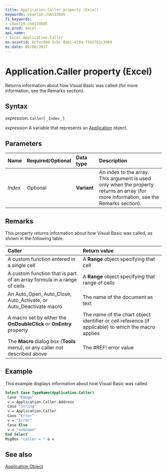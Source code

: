 ```yaml
---
title: Application.Caller property (Excel)
keywords: vbaxl10.chm133085
f1_keywords:
- vbaxl10.chm133085
ms.prod: excel
api_name:
- Excel.Application.Caller
ms.assetid: 0cfec08d-3cbc-0ab1-419a-f5b5702c3969
ms.date: 06/08/2017
---
```



# Application.Caller property (Excel)

Returns information about how Visual Basic was called (for more information, see the Remarks section).


## Syntax

_expression_. `Caller`( `_Index_` )

_expression_ A variable that represents an [Application](Excel.Application-graph-property.md) object.


## Parameters



|Name|Required/Optional|Data type|Description|
|:-----|:-----|:-----|:-----|
| _Index_|Optional| **Variant**|An index to the array. This argument is used only when the property returns an array (for more information, see the Remarks section).|

## Remarks

This property returns information about how Visual Basic was called, as shown in the following table.



|**Caller**|**Return value**|
|:-----|:-----|
|A custom function entered in a single cell|A  **Range** object specifying that cell|
|A custom function that is part of an array formula in a range of cells|A  **Range** object specifying that range of cells|
|An Auto_Open, Auto_Close, Auto_Activate, or Auto_Deactivate macro|The name of the document as text|
|A macro set by either the  **OnDoubleClick** or **OnEntry** property|The name of the chart object identifier or cell reference (if applicable) to which the macro applies|
|The  **Macro** dialog box (**Tools** menu), or any caller not described above|The #REF! error value|

## Example

This example displays information about how Visual Basic was called.


```vb
Select Case TypeName(Application.Caller) 
 Case "Range" 
 v = Application.Caller.Address 
 Case "String" 
 v = Application.Caller 
 Case "Error" 
 v = "Error" 
 Case Else 
 v = "unknown" 
End Select 
MsgBox "caller = " & v
```


## See also


[Application Object](Excel.Application(object).md)

